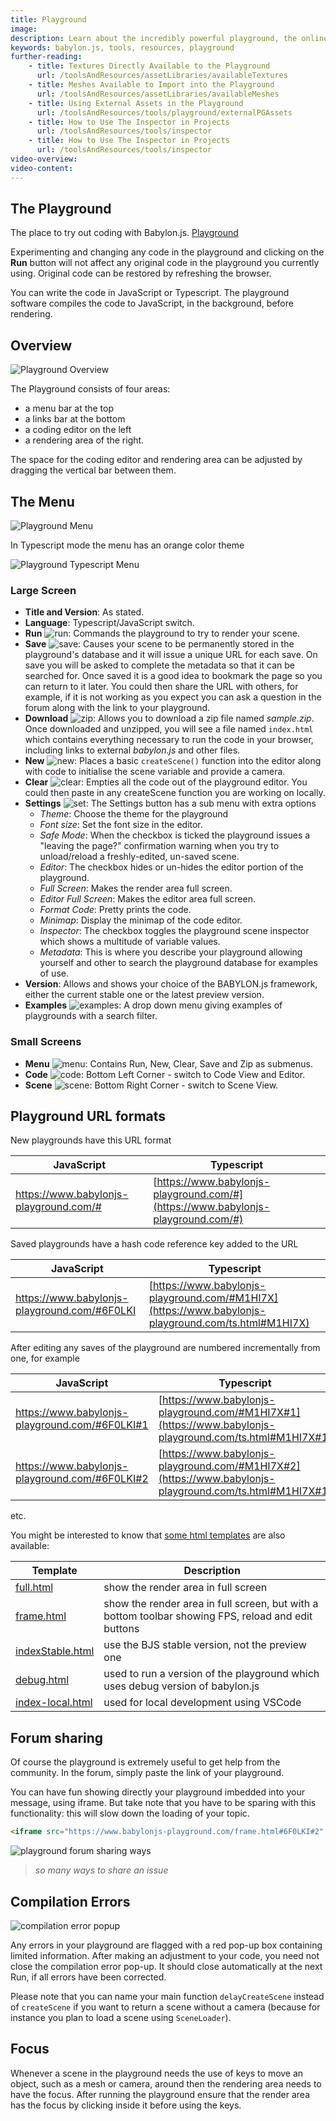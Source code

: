 ```yaml
---
title: Playground
image: 
description: Learn about the incredibly powerful playground, the online Babylon.js IDE.
keywords: babylon.js, tools, resources, playground
further-reading:
    - title: Textures Directly Available to the Playground
      url: /toolsAndResources/assetLibraries/availableTextures
    - title: Meshes Available to Import into the Playground
      url: /toolsAndResources/assetLibraries/availableMeshes
    - title: Using External Assets in the Playground
      url: /toolsAndResources/tools/playground/externalPGAssets
    - title: How to Use The Inspector in Projects
      url: /toolsAndResources/tools/inspector
    - title: How to Use The Inspector in Projects
      url: /toolsAndResources/tools/inspector
video-overview:
video-content:
---
```



## The Playground

The place to try out coding with Babylon.js. [Playground](https://playground.babylonjs.com/)

Experimenting and changing any code in the playground and clicking on the **Run** button will not affect any original code in the playground you currently using. 
Original code can be restored by refreshing the browser.

You can write the code in JavaScript or Typescript. The playground software compiles the code to JavaScript, in the background, before rendering.

## Overview

![Playground Overview](/public/img/how_to/Introduction/playground.jpg)

The Playground consists of four areas:

- a menu bar at the top
- a links bar at the bottom
- a coding editor on the left
- a rendering area of the right.

The space for the coding editor and rendering area can be adjusted by dragging the vertical bar between them.

## The Menu

![Playground Menu](/public/img/how_to/Introduction/pgmenu.jpg)

In Typescript mode the menu has an orange color theme

![Playground Typescript Menu](/public/img/how_to/Introduction/pgmenu_ts.jpg)

### Large Screen

- **Title and Version**: As stated.
- **Language**: Typescript/JavaScript switch.
- **Run** ![run](/public/img/features/pgsupport/run.jpg): Commands the playground to try to render your scene.
- **Save** ![save](/public/img/features/pgsupport/save.jpg): Causes your scene to be permanently stored in the playground's database and it will issue a unique URL for each save. On save you will be asked to complete the metadata so that it can be searched for. Once saved it is a good idea to bookmark the page so you can return to it later. You could then share the URL with others, for example, if it is not working as you expect you can ask a question in the forum along with the link to your playground.
- **Download** ![zip](/public/img/features/pgsupport/zip.jpg): Allows you to download a zip file named *sample.zip*. Once downloaded and unzipped, you will see a file named `index.html` 
which contains everything necessary to run the code in your browser, including links to external *babylon.js* and other files.
- **New** ![new](/public/img/features/pgsupport/new.jpg): Places a basic `createScene()` function into the editor along with code to initialise the scene variable and provide a camera.
- **Clear** ![clear](/public/img/features/pgsupport/clear.jpg): Empties all the code out of the playground editor.  You could then paste in any createScene function you are working on locally.
- **Settings** ![set](/public/img/features/pgsupport/set.jpg): The Settings button has a sub menu with extra options
  - *Theme*: Choose the theme for the playground
  - *Font size*: Set the font size in the editor.
  - *Safe Mode*: When the checkbox is ticked the playground issues a "leaving the page?" confirmation warning when you try to unload/reload a freshly-edited, un-saved scene.
  - *Editor*: The checkbox hides or un-hides the editor portion of the playground.
  - *Full Screen*: Makes the render area full screen.
  - *Editor Full Screen*: Makes the editor area full screen.
  - *Format Code*: Pretty prints the code.
  - *Minimap*: Display the minimap of the code editor.
  - *Inspector*: The checkbox toggles the playground scene inspector which shows a multitude of variable values.
  - *Metadata*: This is where you describe your playground allowing yourself and other to search the playground database for examples of use.
- **Version**: Allows and shows your choice of the BABYLON.js framework, either the current stable one or the latest preview version.
- **Examples** ![examples](/public/img/features/pgsupport/ex.jpg): A drop down menu giving examples of playgrounds with a search filter.

### Small Screens

- **Menu** ![menu](/public/img/features/pgsupport/menu.jpg): Contains Run, New, Clear, Save and Zip as submenus.
- **Code** ![code](/public/img/features/pgsupport/code.jpg): Bottom Left Corner - switch to Code View and Editor.
- **Scene** ![scene](/public/img/features/pgsupport/scene.jpg): Bottom Right Corner - switch to Scene View.

## Playground URL formats

New playgrounds have this URL format

| JavaScript | Typescript |
|---|---|
| https://www.babylonjs-playground.com/# | [https://www.babylonjs-playground.com/#](https://www.babylonjs-playground.com/#) |

Saved playgrounds have a hash code reference key added to the URL

| JavaScript | Typescript |
|---|---|
| https://www.babylonjs-playground.com/#6F0LKI | [https://www.babylonjs-playground.com/#M1HI7X](https://www.babylonjs-playground.com/ts.html#M1HI7X) |


After editing any saves of the playground are numbered incrementally from one, for example 

| JavaScript | Typescript |
|---|---|
| https://www.babylonjs-playground.com/#6F0LKI#1 | [https://www.babylonjs-playground.com/#M1HI7X#1](https://www.babylonjs-playground.com/ts.html#M1HI7X#1) |
| https://www.babylonjs-playground.com/#6F0LKI#2 | [https://www.babylonjs-playground.com/#M1HI7X#2](https://www.babylonjs-playground.com/ts.html#M1HI7X#1) |
  
etc.

You might be interested to know that [some html templates](https://github.com/BabylonJS/Babylon.js/tree/master/Playground) are also available:

Template | Description
--- | ---
[full.html](https://www.babylonjs-playground.com/full.html#6F0LKI#2) | show the render area in full screen
[frame.html](https://www.babylonjs-playground.com/frame.html#6F0LKI#2) | show the render area in full screen, but with a bottom toolbar showing FPS, reload and edit buttons
[indexStable.html](https://www.babylonjs-playground.com/indexStable.html#6F0LKI#2) | use the BJS stable version, not the preview one
[debug.html](https://www.babylonjs-playground.com/debug.html#6F0LKI#2) | used to run a version of the playground which uses debug version of babylon.js
[index-local.html](https://www.babylonjs-playground.com/index-local.html#6F0LKI#2) | used for local development using VSCode

## Forum sharing

Of course the playground is extremely useful to get help from the community. In the forum, simply paste the link of your playground.

You can have fun showing directly your playground imbedded into your message, using iframe. But take note that you have to be sparing with this functionality: this will slow down the loading of your topic.

```html
<iframe src="https://www.babylonjs-playground.com/frame.html#6F0LKI#2" width="400px" height="250px" ></iframe>
```

![playground forum sharing ways](/img/features/pgsupport/pg-forum-sharing-ways.jpg)
> *so many ways to share an issue*

## Compilation Errors

![compilation error popup](/img/features/pgsupport/pg-compilation-error.jpg)

Any errors in your playground are flagged with a red pop-up box containing limited information. After making an adjustment to your code, you need not close the compilation error pop-up.  It should close automatically at the next Run, if all errors have been corrected.

Please note that you can name your main function `delayCreateScene` instead of `createScene` if you want to return a scene without a camera (because for instance you plan to load a scene using `SceneLoader`).

## Focus

Whenever a scene in the playground needs the use of keys to move an object, such as a mesh or camera, around then the rendering area needs to have the focus. After running the playground ensure that the render area has the focus by clicking inside it before using the keys. 
